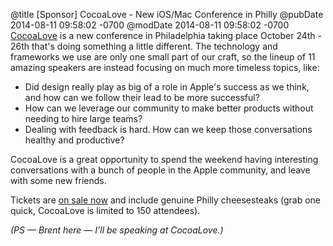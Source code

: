 @title [Sponsor] CocoaLove - New iOS/Mac Conference in Philly
@pubDate 2014-08-11 09:58:02 -0700
@modDate 2014-08-11 09:58:02 -0700
<a href="http://cocoalove.org">CocoaLove</a> is a new conference in Philadelphia taking place October 24th - 26th that's doing something a little different. The technology and frameworks we use are only one small part of our craft, so the lineup of 11 amazing speakers are instead focusing on much more timeless topics, like:

* Did design really play as big of a role in Apple's success as we think, and how can we follow their lead to be more successful?
* How can we leverage our community to make better products without needing to hire large teams?
* Dealing with feedback is hard. How can we keep those conversations healthy and productive?

CocoaLove is a great opportunity to spend the weekend having interesting conversations with a bunch of people in the Apple community, and leave with some new friends.

Tickets are <a href="https://ti.to/cocoalove/2014/">on sale now</a> and include genuine Philly cheesesteaks (grab one quick, CocoaLove is limited to 150 attendees).

<i>(PS — Brent here — I’ll be speaking at CocoaLove.)</i>
